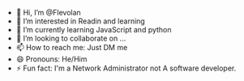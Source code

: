- 👋 Hi, I’m @Flevolan
- 👀 I’m interested in Readin and learning
- 🌱 I’m currently learning JavaScript and python
- 💞️ I’m looking to collaborate on ...
- 📫 How to reach me: Just DM me
- 😄 Pronouns: He/Him
- ⚡ Fun fact: I'm a Network Administrator not A software developer.

<!---
Flevolan/Flevolan is a ✨ special ✨ repository because its `README.md` (this file) appears on your GitHub profile.
You can click the Preview link to take a look at your changes.
--->
